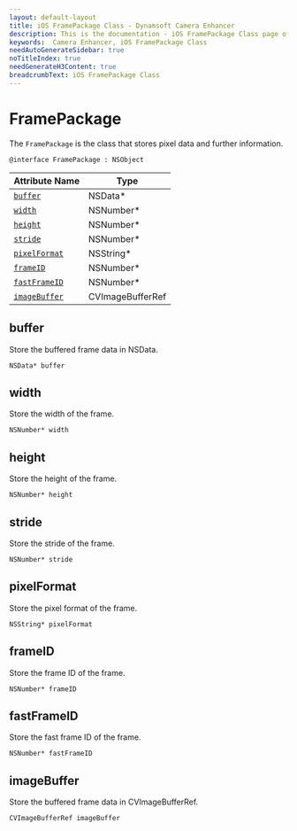 ```yaml
---
layout: default-layout
title: iOS FramePackage Class - Dynamsoft Camera Enhancer
description: This is the documentation - iOS FramePackage Class page of Dynamsoft Camera Enhancer.
keywords:  Camera Enhancer, iOS FramePackage Class
needAutoGenerateSidebar: true
noTitleIndex: true
needGenerateH3Content: true
breadcrumbText: iOS FramePackage Class
---
```


# FramePackage

The `FramePackage` is the class that stores pixel data and further information.

```objc
@interface FramePackage : NSObject
```

| Attribute Name | Type |
|------|------|
| [`buffer`](#buffer) | NSData* |
| [`width`](#width) | NSNumber* |
| [`height`](#height) | NSNumber* |
| [`stride`](#stride) | NSNumber* |
| [`pixelFormat`](#pixelformat) | NSString* |
| [`frameID`](#frameid) | NSNumber* |
| [`fastFrameID`](#fastframeid) | NSNumber* |
| [`imageBuffer`](#imagebuffer) | CVImageBufferRef |

## buffer

Store the buffered frame data in NSData.

```objc
NSData* buffer
```

## width

Store the width of the frame.

```objc
NSNumber* width
```

## height

Store the height of the frame.

```objc
NSNumber* height
```

## stride

Store the stride of the frame.

```objc
NSNumber* stride
```

## pixelFormat

Store the pixel format of the frame.

```objc
NSString* pixelFormat
```

## frameID

Store the frame ID of the frame.

```objc
NSNumber* frameID
```

## fastFrameID

Store the fast frame ID of the frame.

```objc
NSNumber* fastFrameID
```

## imageBuffer

Store the buffered frame data in CVImageBufferRef.

```objc
CVImageBufferRef imageBuffer
```
